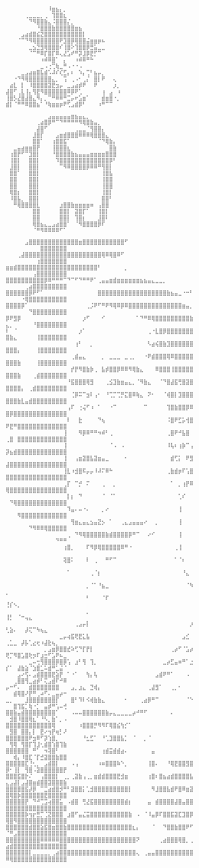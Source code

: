 ⠀⠀⠀⠀⠀⠀⠀⠀⠀⠀⠀⠸⣶⣦⡄⡀⠀⠀⠀⠀⠀⠀⠀⠀⠀⠀⠀⠀⠀⠀
⠀⠀⠀⠀⠀⢀⣀⣀⣀⡀⢀⠀⢹⣿⣿⣆⠀⠀⠀⠀⠀⠀⠀⠀⠀⠀⠀⠀⠀⠀
⠀⠀⠀⠀⠀⠀⠙⠻⣿⣿⣷⣄⠨⣿⣿⣿⡌⡀⠀⠀⠀⠀⠀⠀⠀⠀⠀⠀⠀⠀
⠀⠀⠀⠀⠀⠀⠀⠀⠘⣿⣿⣿⣷⣿⣿⣿⣿⣿⣶⣦⠀⠀⠀⠀⠀⠀⠀⠀⠀⠀
⠀⠀⠀⠀⣠⣴⣾⣿⣮⣝⣿⣿⣿⣿⣿⣿⣿⣿⣿⣿⡇⠀⠀⠀⠀⠀⠀⠀⠀⠀
⠀⠀⠀⠈⠉⠙⠻⢿⣿⣿⣿⣿⣿⣿⠟⣹⣿⡿⢿⣿⣿⣬⣶⣶⡶⠦⠀⠀⠀⠀
⠀⠀⠀⠀⠀⠀⣀⣢⣙⣻⢿⣿⣿⣿⠎⢸⣿⠕⢹⣿⣿⡿⣛⣥⣀⣀⠀⠀⠀⠀
⠀⠀⠀⠀⠀⠀⠈⠉⠛⠿⡏⣿⡏⠿⢄⣜⣡⠞⠛⡽⣸⡿⣟⡋⠉⠀⠀⠀⠀⠀
⠀⠀⠀⠀⠀⠀⠀⠀⠀⠰⠾⠿⣿⠁⠀⡄⠀⠀⠰⠾⠿⠛⠓⠀⠀⠀⠀⠀⠀⠀
⠀⠀⠀⠀⠀⠀⠀⠀⠀⣀⠠⢐⢉⢷⣀⠛⠠⠐⠐⠠⠀⠀⠀⠀⠀⠀⠀⠀⠀⠀
⠀⠀⠀⠀⣀⣠⣴⣶⣿⣧⣾⠡⠼⠎⢎⣋⡄⠆⠀⠱⡄⢉⠃⣦⡤⡀⠀⠀⠀⠀
⠀⠀⠐⠙⠻⢿⣿⣿⣿⣿⣿⣿⣄⡀⠀⢩⠀⢀⠠⠂⢀⡌⠀⣿⡇⠟⠀⠀⢄⠀
⠀⣴⣇⠀⡇⠀⠸⣿⣿⣿⣿⣽⣟⣲⡤⠀⣀⣠⣴⡾⠟⠀⠀⠟⠀⠀⠀⠀⡰⡀
⣼⣿⠋⢀⣇⢸⡄⢻⣟⠻⣿⣿⣿⣿⣿⣿⠿⡿⠟⢁⠀⠀⠀⠀⠀⢰⠀⣠⠀⠰
⢸⣿⡣⣜⣿⣼⣿⣄⠻⡄⡀⠉⠛⠿⠿⠛⣉⡤⠖⣡⣶⠁⠀⠀⠀⣾⣶⣿⠐⡀
⣾⡇⠈⠛⠛⠿⣿⣿⣦⠁⠘⢷⣶⣶⡶⠟⢋⣠⣾⡿⠃⠀⠀⠀⠰⠛⠉⠉⠀⠀

⠀⠀⠀⠀⠀⠀⠀⠀⠀⠀⠀⣠⣤⣤⣤⣤⣤⣶⣦⣤⣄⡀⠀⠀⠀⠀⠀⠀⠀⠀ 
⠀⠀⠀⠀⠀⠀⠀⠀⢀⣴⣿⡿⠛⠉⠙⠛⠛⠛⠛⠻⢿⣿⣷⣤⡀⠀⠀⠀⠀⠀ 
⠀⠀⠀⠀⠀⠀⠀⠀⣼⣿⠋⠀⠀⠀⠀⠀⠀⠀⢀⣀⣀⠈⢻⣿⣿⡄⠀⠀⠀⠀ 
⠀⠀⠀⠀⠀⠀⠀⣸⣿⡏⠀⠀⠀⣠⣶⣾⣿⣿⣿⠿⠿⠿⢿⣿⣿⣿⣄⠀⠀⠀ 
⠀⠀⠀⠀⠀⠀⠀⣿⣿⠁⠀⠀⢰⣿⣿⣯⠁⠀⠀⠀⠀⠀⠀⠀⠈⠙⢿⣷⡄⠀ 
⠀⠀⣀⣤⣴⣶⣶⣿⡟⠀⠀⠀⢸⣿⣿⣿⣆⠀⠀⠀⠀⠀⠀⠀⠀⠀⠀⣿⣷⠀ 
⠀⢰⣿⡟⠋⠉⣹⣿⡇⠀⠀⠀⠘⣿⣿⣿⣿⣷⣦⣤⣤⣤⣶⣶⣶⣶⣿⣿⣿⠀ 
⠀⢸⣿⡇⠀⠀⣿⣿⡇⠀⠀⠀⠀⠹⣿⣿⣿⣿⣿⣿⣿⣿⣿⣿⣿⣿⣿⡿⠃⠀ 
⠀⣸⣿⡇⠀⠀⣿⣿⡇⠀⠀⠀⠀⠀⠉⠻⠿⣿⣿⣿⣿⡿⠿⠿⠛⢻⣿⡇⠀⠀ 
⠀⣿⣿⠁⠀⠀⣿⣿⡇⠀⠀⠀⠀⠀⠀⠀⠀⠀⠀⠀⠀⠀⠀⠀⠀⢸⣿⣧⠀⠀ 
⠀⣿⣿⠀⠀⠀⣿⣿⡇⠀⠀⠀⠀⠀⠀⠀⠀⠀⠀⠀⠀⠀⠀⠀⠀⢸⣿⣿⠀⠀ 
⠀⣿⣿⠀⠀⠀⣿⣿⡇⠀⠀⠀⠀⠀⠀⠀⠀⠀⠀⠀⠀⠀⠀⠀⠀⢸⣿⣿⠀⠀ 
⠀⢿⣿⡆⠀⠀⣿⣿⡇⠀⠀⠀⠀⠀⠀⠀⠀⠀⠀⠀⠀⠀⠀⠀⠀⢸⣿⡇⠀⠀ 
⠀⠸⣿⣧⡀⠀⣿⣿⡇⠀⠀⠀⠀⠀⠀⠀⠀⠀⠀⠀⠀⠀⠀⠀⠀⣿⣿⠃⠀⠀ 
⠀⠀⠛⢿⣿⣿⣿⣿⣇⠀⠀⠀⠀⠀⣰⣿⣿⣷⣶⣶⣶⣶⠶⠀⢠⣿⣿⠀⠀⠀ 
⠀⠀⠀⠀⠀⠀⠀⣿⣿⠀⠀⠀⠀⠀⣿⣿⡇⠀⣽⣿⡏⠁⠀⠀⢸⣿⡇⠀⠀⠀ 
⠀⠀⠀⠀⠀⠀⠀⣿⣿⠀⠀⠀⠀⠀⣿⣿⡇⠀⢹⣿⡆⠀⠀⠀⣸⣿⠇⠀⠀⠀ 
⠀⠀⠀⠀⠀⠀⠀⢿⣿⣦⣄⣀⣠⣴⣿⣿⠁⠀⠈⠻⣿⣿⣿⣿⡿⠏⠀⠀⠀⠀
⠀⠀⠀⠀⠀⠀⠀⠈⠛⠻⠿⠿⠿⠿⠋⠁⠀⠀⠀⠀⠀⠀⠀⠀⠀⠀⠀⠀⠀⠀





⠀⠀⠀⠀⠀⣠⣿⣿⣿⣿⣿⣿⣿⣿⣿⣿⣿⣿⣿⣶⣿⣿⣿⣿⣿⣿⣿⣿⣿⣿⣿⠋⠀⠀⠀⠀⠀⠀⠀⠀⠀⠀⠀⠀⠀⠀⠀⠀⠀⠀⠀⠀⠀⠀⠀⠀⠀⠀⣿⣿⣿⣿⣿⣿⣿
⠀⠀⠀⢀⣼⣿⣿⣿⣿⣿⣿⣿⣿⣿⣿⣿⣿⣿⣿⣿⣿⣿⣿⣿⣿⢿⠿⢿⣿⠿⠋⠀⠀⠀⠀⠀⠀⠀⠀⠀⠀⠀⠀⠀⠀⠀⠀⠀⠀⠀⠀⠀⠀⠀⠀⠀⠀⢰⣿⣿⣿⣿⣿⣿⣿
⣶⣶⣾⣿⣿⣿⣿⣿⣿⣿⣿⣿⣿⣿⣿⣿⣿⣿⣿⣿⣿⣿⣿⣿⠃⠀⠀⠀⠀⠀⠀⡀⠀⠀⠀⠀⠀⠀⠀⠀⠀⠀⠀⠀⠀⠀⠀⠀⠀⠀⠀⠀⠀⠀⠀⠀⢠⣿⣿⣿⣿⣿⣿⣿⣿
⣿⣿⣿⣿⣿⣿⣿⣿⣿⣿⡿⠿⠛⠛⠛⠉⠙⠉⠋⠙⠛⠛⠟⠁⢀⣤⣤⣶⣾⣶⣶⣶⣶⣶⣶⣦⣦⣤⣄⣀⣀⡀⠀⠀⠀⠀⠀⠀⠀⠀⠀⠀⠀⠀⢀⣴⣿⣿⣿⣿⣿⣿⣿⣿⣿
⣿⣿⣿⣿⣿⣿⡿⠟⠋⠁⠀⠀⠀⠀⠀⠀⠀⠀⠀⠀⠀⠀⠀⠀⣿⣿⣿⣿⣿⣿⣿⣿⣿⣿⣿⣿⣿⣿⣿⣿⣿⣿⣷⣦⣤⣀⠐⠒⠃⠀⠀⠀⠀⠐⢿⣿⣿⣿⣿⣿⣿⣿⣿⣿⣿
⣿⣿⣿⣿⡿⠁⠀⠀⠀⠀⠀⠀⠀⠀⠀⠀⠀⠀⠀⠀⠀⢀⡨⠟⠋⠛⠟⠻⢿⠿⡿⠿⣿⣿⣿⣿⣿⣿⣿⣿⣿⣿⣿⣿⣿⣿⣶⣤⡀⠀⠀⠀⠀⠀⠀⠙⣿⣿⣿⣿⣿⣿⣿⣿⣿
⡿⠟⣻⡿⠀⠀⠀⠀⠀⠀⠀⠀⠀⠀⠀⠀⠀⠀⠀⠀⡰⠋⠀⠀⠀⠊⠀⠀⠀⠀⠀⠀⠀⠀⠁⠙⠛⠿⢿⣿⣿⣿⣿⣿⣿⣿⣿⣿⣷⣄⡀⠀⠀⠀⠀⠀⠘⣿⣿⣿⣿⣿⣿⣿⣿
⠇⠀⠈⠀⠀⠀⠀⠀⠀⠀⠀⠀⠀⠀⠀⠀⠀⠀⠀⡰⠁⠀⠀⠀⠀⠀⠀⠀⠀⠀⠀⠀⠀⠀⠀⠀⠀⢀⠐⣇⣿⡿⣿⣿⣿⣿⣿⣿⣿⣿⣷⣄⠀⠀⠀⠀⠀⢸⣿⣿⣿⣿⣿⣿⣿
⠀⠀⠀⠀⠀⠀⠀⠀⠀⠀⠀⠀⠀⠀⠀⠀⠀⠀⢰⠃⠀⠀⡀⠀⠀⠀⠀⠀⠀⠀⠀⠀⠀⠀⠀⠀⠀⠣⣴⢮⣿⣷⣹⣿⣿⣿⣿⣿⣿⣿⣿⣿⡄⠀⠀⠀⠀⢸⣿⣿⣿⣿⣿⣿⣿
⠀⠀⠀⠀⠀⠀⠀⠀⠀⠀⠀⠀⠀⠀⠀⠀⠀⢀⣾⣤⣄⠀⠀⠀⠀⡀⠀⣀⣀⣀⠀⣀⢀⡀⠀⠀⠐⠟⣾⣿⣿⣿⢿⠿⣿⣿⣿⣿⣿⣿⣿⣿⣷⠀⠀⠀⠀⢸⣿⣿⣿⣿⣿⣿⣿
⠀⠀⠀⠀⠀⠀⠀⠀⠀⠀⠀⠀⠀⠀⠀⠀⠀⡞⡟⠻⣿⣷⡷⢀⠀⣧⡾⣿⣿⡿⠿⠿⠻⢿⣷⣄⠀⠀⠀⠿⣿⣿⣿⢸⣿⣿⣿⣿⣿⣿⣿⣿⣷⠀⠀⠀⢀⣾⣿⣿⣿⣿⣿⣿⣿
⠀⠀⠀⠀⠀⠀⠀⠀⠀⠀⠀⠀⠀⠀⠀⠀⠘⣯⣿⣿⣿⢿⣻⠀⠀⠀⢀⣪⣹⣷⣶⣤⣄⡀⠈⠻⣷⣄⠀⠀⠈⠙⣿⣼⣯⢛⣿⣽⣿⣿⣿⣿⣿⡄⠀⢀⣾⣿⣿⣿⣿⣿⣿⣿⣿
⠀⠀⠀⠀⠀⠀⠀⠀⠀⠀⠀⠀⠀⠀⠀⠀⠀⢈⡿⠭⠉⣲⠇⢠⠂⠀⠘⢉⡉⢉⡛⣍⣿⠿⢷⣄⠀⠝⠂⠀⠀⠈⢾⣿⡇⣹⣿⣿⣿⣿⣿⣿⣷⣇⣤⣾⣿⣿⣿⣿⣿⣿⣿⣿⣿
⠀⠀⠀⠀⠀⠀⠀⠀⠀⠀⠀⠀⠀⠀⠀⠀⢠⠏⠀⢐⢬⠋⠰⠀⠁⠀⠀⠐⠉⠀⠀⠀⠀⠀⠀⠀⠉⠀⠀⠀⠀⠀⢹⣿⣷⣿⣿⡿⠿⣿⡿⣿⣿⣿⣿⣿⣿⣿⣿⣿⣿⣿⣿⣿⣿
⠀⠀⠀⠀⠀⠀⠀⠀⠀⠀⠀⠀⠀⠀⠀⠀⠇⠀⠀⣗⠀⠀⠀⠀⠙⢦⠀⠀⠀⠀⠀⠀⠀⠀⠀⠀⠀⠀⠀⠀⠀⠀⠨⣿⠟⣋⡥⢺⣿⠟⣟⠛⣿⣿⣿⣿⣿⣿⣿⣿⣿⣿⣿⣿⣿
⠀⠀⠀⠀⠀⠀⠀⠀⠀⠀⠀⠀⠀⠀⠀⢸⠀⠀⠀⠻⡿⠿⠛⠛⠲⠾⠃⢀⠀⠀⠀⠀⠀⠀⠀⠀⠀⠀⠀⠀⠀⠀⢀⣿⠟⠚⣧⣿⠀⢀⣿⠀⣿⣿⣿⣿⣿⣿⣿⣿⣿⣿⣿⣿⣿
⠀⠀⠀⠀⠀⠀⠀⠀⠀⠀⠀⠀⠀⠀⠀⢸⠀⠀⠀⠀⠀⠀⠀⠀⠀⠀⠀⠈⠠⠀⠠⠀⠀⠀⠀⠀⠀⠀⠀⠀⠀⠀⠸⢧⠆⢰⡷⠉⢠⡽⣦⣾⣿⣿⣿⣿⣿⣿⣿⣿⣿⣿⣿⣿⣿
⠀⠀⠀⠀⠀⠀⠀⠀⠀⠀⠀⠀⠀⠀⠀⢸⠀⠀⢠⣶⣽⣿⣧⣽⣶⣤⣀⠀⠀⠀⠀⠂⠀⠀⠀⠀⠀⠀⠀⠀⠀⠀⠀⣾⢋⡅⠀⠟⣻⣼⣿⣿⣿⣿⣿⣿⣿⣿⣿⣿⣿⣿⣿⣿⣿
⠀⠀⠀⠀⠀⠀⠀⠀⠀⠀⠀⠀⠀⠀⠀⢸⣇⠰⣺⣿⠯⡤⡤⠸⠼⠍⠿⠓⠀⠀⠀⠀⠀⠀⠀⠀⠀⠀⠀⠀⠀⠀⢀⣷⣾⡶⠏⢡⣿⣿⣿⣿⣿⣿⣿⣿⣿⣿⣿⣿⣿⣿⣿⣿⣿
⠀⠀⠀⠀⠀⠀⠀⠀⠀⠀⠀⠀⠀⠀⠀⢀⡏⠀⠉⡚⠀⠍⠀⠀⠀⢀⠀⠀⡀⠀⠀⠀⠀⠀⠀⠀⠀⠀⠀⠀⠀⠀⠀⠁⠀⡀⢰⡟⠿⢿⣿⣿⣿⣿⣿⣿⣿⣿⣿⣿⣿⣿⣿⣿⣿
⠀⠀⠀⠀⠀⠀⠀⠀⠀⠀⠀⠀⠀⠀⠀⠀⡇⡆⠀⠙⠀⠀⠀⠀⠀⠈⠀⠈⠁⠀⠀⠀⠀⠀⠀⠀⠀⠀⠀⠀⠀⠀⠀⠀⠀⢁⠎⠀⠀⠀⠙⢿⣿⣿⣿⣿⣿⣿⣿⣿⣿⣿⣿⣿⣿
⠀⠀⠀⠀⠀⠀⠀⠀⠀⠀⠀⠀⠀⠀⠀⠀⠹⣤⠄⠤⠐⠄⠀⠀⠀⡀⠔⠀⠀⠀⠀⠀⠀⠀⠀⠀⠀⠀⠀⠀⠀⠀⠀⠀⠀⢸⠀⠀⠀⠀⠀⠀⠻⣿⣿⣿⣿⣿⣿⣿⣿⣿⣿⣿⣿
⠀⠀⠀⠀⠀⠀⠀⠀⠀⠀⠀⠀⠀⠀⠀⠀⠀⢻⣶⣄⣤⣄⣢⣤⣝⡢⠀⠁⠀⠀⢀⣄⣠⣤⣤⣤⠔⠀⠀⡀⠀⠀⠀⠀⠀⢸⠀⠀⠀⠀⠀⠀⠀⠀⠀⠙⠻⠿⠿⢿⣿⣿⣿⣿⣿
⠀⠀⠀⠀⠀⠀⠀⠀⠀⠀⠀⠀⠀⠀⠀⠀⢀⠀⠙⠻⢿⣿⣿⣿⣿⣿⣷⣾⣿⣿⣿⣿⡿⠛⠉⠀⠀⠔⠊⠀⠀⠀⠀⠀⠀⢸⠀⠀⠀⠀⠀⠀⠀⠀⠀⠀⠀⠀⠀⠀⠀⠀⠙⠛⠛
⠀⠀⠀⠀⠀⠀⠀⠀⠀⠀⠀⠀⠀⠀⠀⢰⣿⡀⠀⠀⠀⠏⠻⡿⢿⣿⣿⣿⣿⣿⠿⠛⠐⠀⠀⠀⠀⠀⠀⠀⠀⠀⠀⠀⢀⢸⠀⠀⠀⠀⠀⠀⠀⠀⠀⠀⠀⠀⠀⠀⠀⠀⠀⠀⠀
⠀⠀⠀⠀⠀⠀⠀⠀⠀⠀⠀⠀⠀⠀⠀⢽⣿⠅⠀⠀⠀⠇⠀⢀⠀⠀⠛⠋⠉⠀⠀⠀⠀⠀⠀⠀⠀⠀⠀⠀⠀⠀⠀⠀⠁⠈⠆⠀⠀⠀⠀⠀⠀⠀⠀⠀⠀⠀⠀⠀⠀⠀⠀⠀⠀
⠀⠀⠀⠀⠀⠀⠀⠀⠀⠀⠀⠀⠀⠀⠀⠀⠁⠀⠀⠀⠀⠀⢀⠈⡆⠀⠀⠀⠀⠀⠀⠀⠀⠀⠀⠀⠀⠀⠀⠀⠀⠀⠀⠀⠀⠀⠘⣄⠀⠀⠀⠀⠀⠀⠀⠀⠀⠀⠀⠀⠀⠀⠀⠀⠀
⠀⠀⠀⠀⠀⠀⠀⠀⠀⠀⠀⠀⠀⠀⠀⠀⠀⠀⠀⠀⠀⡀⠈⠁⠘⣦⣀⠀⠀⠀⠀⠀⠀⠀⠀⠀⠀⠀⠀⠀⠀⠀⠀⠀⠀⠀⠀⠈⠳⡀⠀⠀⠀⠀⠀⠀⠀⠀⠀⠀⠀⠀⠀⠀⠀
⠀⠀⠀⠀⠀⠀⠀⠀⠀⠀⠀⠀⠀⠀⠀⠀⠀⠀⠀⠀⠀⠃⠀⠀⠀⠈⠏⠀⠀⠀⠀⠀⠀⠀⠀⠀⠀⠀⠀⠀⠀⠀⠀⠀⠀⠀⠀⠀⠀⢘⡎⠢⡀⠀⠀⠀⠀⠀⠀⠀⠀⠀⠀⠀⠀
⠀⠀⠀⠀⠀⠀⠀⠀⠀⠀⠀⠀⠀⠀⠀⠀⠀⠀⠀⠀⠀⡀⠀⠀⠀⠀⠀⠀⠀⠀⠀⠀⠀⠀⠀⠀⠀⠀⠀⠀⠀⠀⠀⠀⠀⠀⠀⠀⠀⢸⡃⠀⠈⠒⢤⣄⠀⠀⠀⠀⠀⠀⠀⠀⠀
⠀⠀⠀⠀⠀⠀⠀⠀⠀⠀⠀⠀⠀⠀⠀⠀⠀⠀⢀⣠⡤⡇⠀⠀⠀⠀⠀⠀⠀⠀⠀⠀⠀⠀⠀⠀⠀⠀⠀⠀⠀⠀⠀⠀⠀⠀⠀⠀⡰⢃⣵⠄⠀⠀⡼⢍⠉⠳⢦⣄⠀⠀⠀⠀⠀
⠀⠀⠀⠀⠀⠀⠀⠀⠀⠀⠀⠀⠀⠀⣀⡤⢴⣯⢟⣟⣅⣧⠀⠀⠀⠀⠀⠀⠀⠀⠀⠀⠀⠀⠀⠀⠀⠀⠀⠀⠀⠀⠀⠀⠀⠀⣠⣊⠀⢀⣁⣀⠀⡼⡧⢁⣔⢖⠰⣼⣗⢦⡀⠀⠀
⠀⠀⠀⠀⠀⠀⠀⠀⠀⠀⡀⣠⣶⡿⣿⣿⣞⠵⢋⠙⡏⡟⡇⠀⠀⠀⠀⠀⠀⠀⠀⠀⠀⠀⠀⠀⠀⠀⠀⠀⠀⠀⠀⢀⡴⠋⠈⣡⡴⢟⡉⠻⣿⣡⣿⢗⡲⠏⣰⣒⠋⣡⠟⠦⣀
⠀⠀⠀⠀⠀⠀⣀⠤⢒⢻⣿⣿⣿⡿⣿⡿⢡⠀⣰⠃⢻⠀⢹⡀⠀⠀⠀⠀⠀⠀⠀⠀⠀⠀⠀⠀⠀⠀⠀⠀⠀⣀⡴⣋⣤⠶⠛⠁⣐⡎⠁⠀⣼⣷⣵⠈⣱⣿⣁⠥⣾⠛⣁⣬⠈
⠀⠀⠀⣠⠔⢫⠄⣠⣾⣿⣿⣿⣟⣵⡟⠀⠁⠐⠁⠀⠀⢳⡄⢧⠀⠀⠀⠀⠀⠀⠀⠀⠀⠀⠀⠀⠀⠀⠀⣠⣾⠟⠛⠁⠀⠀⠀⠠⠀⠀⠀⢀⣿⣿⢻⣀⣴⡾⠃⢍⣠⣾⠏⠚⠿
⡤⠒⠋⠄⠀⠀⣾⣿⣿⣿⣿⣿⣿⣿⠀⠀⠀⣠⡀⣰⣄⠀⣙⢾⡄⠀⠀⠀⠀⠀⠀⠀⠀⠀⠀⠀⠀⢀⣼⣻⠁⠀⠀⢀⡀⠂⠀⠀⠀⠀⠀⣾⢿⣿⠜⡟⠛⢀⠴⠋⠄⣀⣤⡴⠒
⣀⡀⠀⠀⠀⣸⣿⣿⣿⣿⣿⣿⣿⡏⠀⠀⠀⣿⠃⠹⠇⠪⢾⣷⣷⣄⠀⠀⠀⠀⠀⠂⠀⠀⠀⢀⣴⡿⠛⠉⠀⠀⠀⠀⠀⠀⠀⠈⠑⠀⠀⣿⢹⣯⡁⢷⠐⡁⠀⣤⡾⠛⢡⠤⢚
⣿⣿⣷⣤⣾⣿⣿⣿⣿⣿⣿⣿⣿⠁⠀⠀⠀⠠⠤⠤⣿⣿⣿⣿⣿⣿⣷⡤⣄⣀⣀⣀⣀⡴⠚⠛⠋⠀⠀⠀⠀⠀⠀⠄⠀⠀⠀⠀⠀⠀⣺⣿⠸⣿⣿⢿⣆⠁⠘⠣⡀⣷⠁⡀⠠
⣿⣿⣿⣿⣿⣿⣿⣿⣿⣿⣿⣿⢿⠀⠀⠀⠀⠀⠀⠰⣿⣿⣿⡛⠻⠻⠏⢿⣿⣮⢳⡊⠁⠀⠀⠀⠀⠀⠀⠀⠀⠀⠀⠀⠀⠀⠀⠀⠀⠀⣻⣿⠀⣿⣿⡄⡇⠀⣟⠔⢲⡟⢶⡃⠜
⣿⣿⣿⣿⣿⣿⠟⣲⠿⠋⡽⢱⣿⡀⠀⠀⠀⠀⠀⠀⠘⣂⣋⠁⠀⠘⢁⣹⣿⣿⣧⡁⠀⠈⠀⠀⡀⠈⠀⠀⠀⠀⠀⠀⠀⠀⠀⠀⠀⠀⢻⢿⠀⢻⣿⡏⢹⣸⢂⣾⣿⢱⣿⢹⣷
⣿⣿⣿⣿⣿⣿⠀⠛⠁⠀⠲⢽⣿⠃⠀⠀⠀⠀⠀⠀⠀⠀⠀⠀⠀⢰⣾⣭⣾⣾⣴⠄⠀⠀⠀⠀⠀⠀⣤⠀⠀⠀⠀⠀⠀⠀⠀⠀⠀⠀⠀⢾⡄⠸⣿⣏⠈⡏⣚⣽⣿⣿⣷⣿⣿
⣿⣿⣿⣿⣿⣏⢘⢂⡀⠀⣠⣾⣿⡇⠀⠀⠀⠠⢠⠀⠀⠀⠀⠀⠰⠶⣿⣿⣿⠷⠑⡀⠀⠀⠀⠀⠀⢸⣿⠄⠀⠀⠘⢿⣟⣿⣿⣻⣿⡿⠂⢸⡇⠀⢻⣿⠠⣽⣿⣿⣿⣿⣿⣿⡟
⣿⣿⣿⣯⣿⡗⠌⠀⠀⢠⣿⣿⣿⡇⠀⢀⡀⢀⣽⣷⢠⢀⡀⣶⣾⣾⣿⣿⣿⣟⣺⣶⠀⠀⠀⠀⠀⢰⣿⠆⣿⣦⣴⣾⣿⣿⣿⣿⣧⣄⣠⣼⡇⣠⣼⣿⣶⣾⣿⣿⣽⣿⣿⣿⣷
⣿⣿⣿⣿⣿⣯⡼⡿⠀⠉⣉⣴⣾⣿⡺⠛⠃⣽⣿⣿⡅⢁⣺⣿⣿⣿⣿⣿⣿⣿⣿⣿⡇⠀⠀⠀⠀⠀⠻⣸⣿⣿⣧⣾⠟⣿⠿⣶⣽⣿⢿⣿⡷⣿⣿⣿⣿⣿⣿⣟⣿⣿⣿⣿⣿
⣿⣿⣿⣿⣿⡟⠀⠙⠚⢉⣩⢴⣿⣿⣥⠀⠠⣾⣿⠀⢛⣜⣯⣿⣿⣿⣿⣿⣿⣿⣿⣾⡆⠀⠀⠀⠀⣤⠀⣾⣿⣿⣿⣿⣼⣿⣤⣿⣿⣿⣿⣿⣿⣿⣿⣿⣿⣿⣿⣿⣿⣿⣿⣿⣿
⣿⣿⣿⣿⣿⡷⢲⡖⣛⡉⢈⣝⣿⣿⣿⠀⣰⣿⠋⣤⣌⣭⣿⣿⣿⣿⣿⣿⣿⣿⣿⣿⣷⠀⠠⠀⠈⠸⣤⡿⠏⣿⣿⣯⣽⣏⣹⣿⡿⢿⣿⠻⣿⣿⣿⣿⣿⣿⣿⣿⣿⣿⣿⣿⣿
⣿⣿⣿⣿⣿⣿⣾⣿⣿⣵⣯⣿⣶⣿⣿⣷⣿⣿⣿⣿⣿⣿⣿⣿⣿⣿⣿⣿⣿⣿⣿⣿⣿⣆⡄⠀⠀⠀⠈⠀⠀⠙⣿⣿⣷⣿⣿⠟⠋⠈⠛⣠⣿⣿⣿⣿⣿⣿⣿⣿⣿⣿⣿⣿⣿
⣿⣿⣿⣿⣿⣿⣿⣿⣿⠿⠿⠿⠿⠿⣿⣿⣿⣿⣿⣿⣿⣿⣿⣿⣿⣿⣿⣿⣿⣿⣿⣿⣿⣿⠝⠀⠀⠀⠀⠀⢀⣴⣿⣿⣿⢿⣿⡀⢀⣴⣾⣿⣿⣿⣿⣿⣿⣿⣿⣿⣿⣿⣿⣿⣿
⣿⣿⣿⣿⣿⣿⡇⣀⣀⣀⣀⡀⢀⣴⣿⣿⣿⣿⣿⣿⣿⣿⣿⣿⣿⣿⣿⣿⣿⣿⣿⣿⣿⣿⢄⠀⢀⣤⣤⣿⣿⣿⣿⣿⣿⣿⣿⣿⣿⠿⢿⣿⣿⣿⣿⣿⣿⣿⣿⣿⣿⣿⣿⣿⣿
